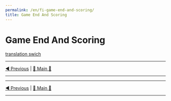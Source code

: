 ```yaml
---
permalink: /en/fi-game-end-and-scoring/
title: Game End And Scoring
---
```


# Game End And Scoring

[translation swich](.)

***

[◄ Previous](GamePlay.md) | [🚪 Main 🚪](IndexPage.md)

***

<!-- Content here-->

***

[◄ Previous](GamePlay.md) | [🚪 Main 🚪](IndexPage.md)

***

<!--Web links ref-->

<!--Image links ref-->